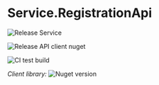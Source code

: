 # Service.RegistrationApi

![Release Service](https://github.com/MyJetWallet/Service.RegistrationApi/workflows/Release%20Service/badge.svg)

![Release API client nuget](https://github.com/MyJetWallet/Service.RegistrationApi/workflows/Release%20API%20client%20nuget/badge.svg)

![CI test build](https://github.com/MyJetWallet/Service.RegistrationApi/workflows/CI%20test%20build/badge.svg)

*Client library:* ![Nuget version](https://img.shields.io/nuget/v/MyJetWallet.Service.RegistrationApi.Client?label=MyJetWallet.Service.RegistrationApi.Client&style=social)

